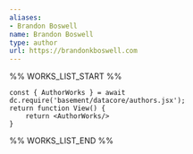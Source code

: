 ```yaml
---
aliases:
- Brandon Boswell
name: Brandon Boswell
type: author
url: https://brandonkboswell.com
---
```



%% WORKS_LIST_START %%

```datacorejsx
const { AuthorWorks } = await dc.require('basement/datacore/authors.jsx');
return function View() {
    return <AuthorWorks/>
}
```
%% WORKS_LIST_END %%
